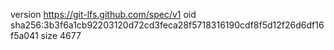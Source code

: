 version https://git-lfs.github.com/spec/v1
oid sha256:3b3f6a1cb92203120d72cd3feca28f5718316190cdf8f5d12f26d6df16f5a041
size 4677
